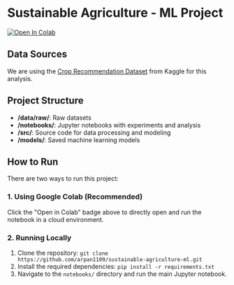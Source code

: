 # Sustainable Agriculture - ML Project

[![Open In Colab](https://colab.research.google.com/assets/colab-badge.svg)](https://colab.research.google.com/github/arpan1109/sustainable-agriculture-ml/blob/main/notebooks/notebookce04789528.ipynb)

## Data Sources
We are using the [Crop Recommendation Dataset](https://www.kaggle.com/datasets/atharvaingle/crop-recommendation-dataset) from Kaggle for this analysis.

## Project Structure
- **/data/raw/**: Raw datasets
- **/notebooks/**: Jupyter notebooks with experiments and analysis
- **/src/**: Source code for data processing and modeling
- **/models/**: Saved machine learning models

## How to Run
There are two ways to run this project:

### 1. Using Google Colab (Recommended)
Click the "Open in Colab" badge above to directly open and run the notebook in a cloud environment.

### 2. Running Locally
1.  Clone the repository:
    `git clone https://github.com/arpan1109/sustainable-agriculture-ml.git`
2.  Install the required dependencies:
    `pip install -r requirements.txt`
3.  Navigate to the `notebooks/` directory and run the main Jupyter notebook.
